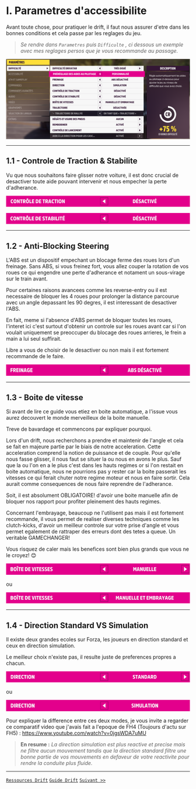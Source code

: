 # I. Parametres d'accessibilite

Avant toute chose, pour pratiquer le drift, il faut nous assurer d'etre dans les bonnes conditions et cela passe par les reglages du jeu.

> *Se rendre dans `Parametres` puis `Difficulte` , ci dessous un exemple avec mes reglages persos que je vous recommande au passage.*

![](https://raw.githubusercontent.com/Plunne/Forza/refs/heads/main/Guide/pics/1_Reglages/FH5_Reglages_0_Difficulte.png)

-----

## 1.1 - Controle de Traction & Stabilite

Vu que nous souhaitons faire glisser notre voiture, il est donc crucial de desactiver toute aide pouvant intervenir et nous empecher la perte d'adherance.

![](https://raw.githubusercontent.com/Plunne/Forza/refs/heads/main/Guide/pics/1_Reglages/FH5_Reglages_1_1_Controle1Traction.png)

![](https://raw.githubusercontent.com/Plunne/Forza/refs/heads/main/Guide/pics/1_Reglages/FH5_Reglages_1_1_Controle2Stabilite.png)

-----

## 1.2 - Anti-Blocking Steering

L'ABS est un dispositif empechant un blocage ferme des roues lors d'un freinage. Sans ABS, si vous freinez fort, vous allez couper la rotation de vos roues ce qui engendre une perte d'adherance et notament un sous-virage sur le train avant.

Pour certaines raisons avancees comme les reverse-entry ou il est necessaire de bloquer les 4 roues pour prolonger la distance parcourue avec un angle depassant les 90 degres, il est interessant de desactiver l'ABS.

En fait, meme si l'absence d'ABS permet de bloquer toutes les roues, l'interet ici c'est surtout d'obtenir un controle sur les roues avant car si l'on voulait uniquement se preoccuper du blocage des roues arrieres, le frein a main a lui seul suffirait.

Libre a vous de choisir de le desactiver ou non mais il est fortement recommande de le faire.

![](https://raw.githubusercontent.com/Plunne/Forza/refs/heads/main/Guide/pics/1_Reglages/FH5_Reglages_1_2_ABS.png)

-----

## 1.3 - Boite de vitesse

Si avant de lire ce guide vous etiez en boite automatique, a l'issue vous aurez decouvert le monde merveilleux de la boite manuelle.

Treve de bavardage et commencons par expliquer pourquoi.

Lors d'un drift, nous recherchons a prendre et maintenir de l'angle et cela se fait en majeure partie par le biais de notre acceleration. Cette acceleration comprend la notion de puissance et de couple. Pour qu'elle nous fasse glisser, il nous faut se situer la ou nous en avons le plus. Sauf que la ou l'on en a le plus c'est dans les hauts regimes or si l'on restait en boite automatique, nous ne pourrions pas y rester car la boite passerait les vitesses ce qui ferait chuter notre regime moteur et nous en faire sortir. Cela aurait comme consequences de nous faire reprendre de l'adherance.

Soit, il est absolument OBLIGATOIRE! d'avoir une boite manuelle afin de bloquer nos rapport pour profiter pleinement des hauts regimes.

Concernant l'embrayage, beaucoup ne l'utilisent pas mais il est fortement recommande, il vous permet de realiser diverses techniques comme les clutch-kicks, d'avoir un meilleur controle sur votre prise d'angle et vous permet egalement de rattraper des erreurs dont des tetes a queue. Un veritable GAMECHANGER!

Vous risquez de caler mais les benefices sont bien plus grands que vous ne le croyez! 😊

![](https://raw.githubusercontent.com/Plunne/Forza/refs/heads/main/Guide/pics/1_Reglages/FH5_Reglages_1_3_Manuelle.png)

ou

![](https://raw.githubusercontent.com/Plunne/Forza/refs/heads/main/Guide/pics/1_Reglages/FH5_Reglages_1_3_ManuelleEmbrayage.png)

-----

## 1.4 - Direction Standard VS Simulation

Il existe deux grandes ecoles sur Forza, les joueurs en direction standard et ceux en direction simulation.

Le meilleur choix n'existe pas, il resulte juste de preferences propres a chacun.

![](https://raw.githubusercontent.com/Plunne/Forza/refs/heads/main/Guide/pics/1_Reglages/FH5_Reglages_1_4_DirectionStandard.png)

ou

![](https://raw.githubusercontent.com/Plunne/Forza/refs/heads/main/Guide/pics/1_Reglages/FH5_Reglages_1_4_DirectionSimulation.png)

Pour expliquer la difference entre ces deux modes, je vous invite a regarder ce comparatif video que j'avais fait a l'epoque de FH4 (Toujours d'actu sur FH5) : https://www.youtube.com/watch?v=0jgsWDA7uMU

> **En resume :** *La direction simulation est plus reactive et precise mais ne filtre aucun mouvement tandis que la direction standard filtre une bonne partie de vos mouvements en defaveur de votre reactivite pour rendre la conduite plus fluide.*

-----

[`Ressources Drift`](https://github.com/Plunne/Forza/blob/main/README.md)
[`Guide Drift`](https://github.com/Plunne/Forza/tree/main/Guide#guide-du-drift-forza-horizon)
[`Suivant >>`](https://github.com/Plunne/Forza/blob/main/Guide/Guide2.md#ii-types-de-transmissions)
